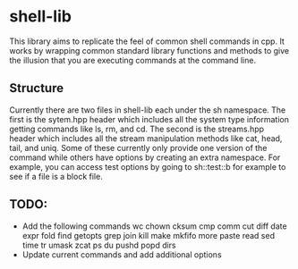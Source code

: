 #  shell-lib

This library aims to replicate the feel of common shell commands in cpp. It works by wrapping common standard library functions and methods to give the illusion that you are executing commands at the command line.

## Structure

Currently there are two files in shell-lib each under the sh namespace. The first is the sytem.hpp header which includes all the system type information getting commands like ls, rm, and cd. The second is the streams.hpp header which includes all the stream manipulation methods like cat, head, tail, and uniq. Some of these currently only provide one version of the command while others have options by creating an extra namespace. For example, you can access test options by going to sh::test::b for example to see if a file is a block file.

## TODO:
- Add the following commands
      wc
      chown
      cksum
      cmp
      comm
      cut
      diff
      date
      expr
      fold
      find
      getopts
      grep
      join
      kill
      make
      mkfifo
      more
      paste
      read
      sed
      time
      tr
      umask
      zcat
      ps
      du
      pushd
      popd
      dirs
- Update current commands and add additional options
